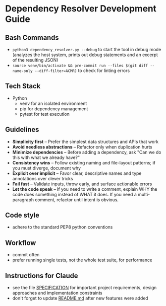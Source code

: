 # Dependency Resolver Development Guide

## Bash Commands

- `python3 dependency_resolver.py --debug` to start the tool in debug mode (analyzes the host system, prints out debug statements and an excerpt of the resulting JSON)
- `source venv/bin/activate && pre-commit run --files $(git diff --name-only --diff-filter=ACMR)` to check for linting errors

## Tech Stack

- Python
  - venv for an isolated environment
  - pip for dependency management
  - pytest for test execution

## Guidelines

- **Simplicity first** – Prefer the simplest data structures and APIs that work
- **Avoid needless abstractions** – Refactor only when duplication hurts
- **Minimize dependencies** – Before adding a dependency, ask "Can we do this with what we already have?"
- **Consistency wins** – Follow existing naming and file-layout patterns; if you must diverge, document why
- **Explicit over implicit** – Favor clear, descriptive names and type annotations over clever tricks
- **Fail fast** – Validate inputs, throw early, and surface actionable errors
- **Let the code speak** – If you need to write a comment, explain WHY the code does something instead of WHAT it does. If you need a multi-paragraph comment, refactor until intent is obvious.

## Code style

- adhere to the standard PEP8 python conventions

## Workflow

- commit often
- prefer running single tests, not the whole test suite, for performance

## Instructions for Claude

- see the file [SPECIFICATION](./SPECIFICATION.md) for important project requirements, design approaches and implementation constraints
- don't forget to update [README.md](./README.md) after new features were added
